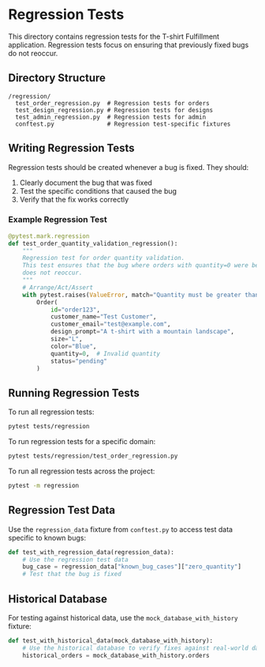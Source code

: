 # Regression Tests

This directory contains regression tests for the T-shirt Fulfillment application. Regression tests focus on ensuring that previously fixed bugs do not reoccur.

## Directory Structure

```
/regression/
  test_order_regression.py  # Regression tests for orders
  test_design_regression.py # Regression tests for designs
  test_admin_regression.py  # Regression tests for admin
  conftest.py               # Regression test-specific fixtures
```

## Writing Regression Tests

Regression tests should be created whenever a bug is fixed. They should:

1. Clearly document the bug that was fixed
2. Test the specific conditions that caused the bug
3. Verify that the fix works correctly

### Example Regression Test

```python
@pytest.mark.regression
def test_order_quantity_validation_regression():
    """
    Regression test for order quantity validation.
    This test ensures that the bug where orders with quantity=0 were being accepted
    does not reoccur.
    """
    # Arrange/Act/Assert
    with pytest.raises(ValueError, match="Quantity must be greater than 0"):
        Order(
            id="order123",
            customer_name="Test Customer",
            customer_email="test@example.com",
            design_prompt="A t-shirt with a mountain landscape",
            size="L",
            color="Blue",
            quantity=0,  # Invalid quantity
            status="pending"
        )
```

## Running Regression Tests

To run all regression tests:

```bash
pytest tests/regression
```

To run regression tests for a specific domain:

```bash
pytest tests/regression/test_order_regression.py
```

To run all regression tests across the project:

```bash
pytest -m regression
```

## Regression Test Data

Use the `regression_data` fixture from `conftest.py` to access test data specific to known bugs:

```python
def test_with_regression_data(regression_data):
    # Use the regression test data
    bug_case = regression_data["known_bug_cases"]["zero_quantity"]
    # Test that the bug is fixed
```

## Historical Database

For testing against historical data, use the `mock_database_with_history` fixture:

```python
def test_with_historical_data(mock_database_with_history):
    # Use the historical database to verify fixes against real-world data
    historical_orders = mock_database_with_history.orders
```